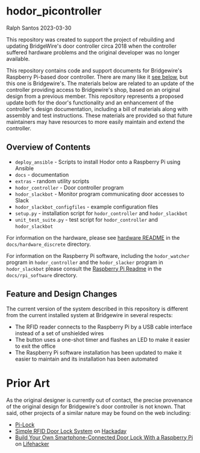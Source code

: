 # hodor_picontroller

Ralph Santos
2023-03-30

This repository was created to support the project of rebuilding and
updating BridgeWire's door controller circa 2018 when the controller
suffered hardware problems and the original developer was no longer
available.

This repository contains code and support documents for Bridgewire's Raspberry Pi-based door controller.  There are many like it [see below](#prior-art), but this one is Bridgewire's.  The materials below are related to an update of the controller providing access to Bridgewire's shop, based on an original design from a previous member.  This repository represents a proposed update both for the door's functionality and an enhancement of the controller's design documentation, including a bill of materials along with assembly and test instructions.  These materials are provided so that future maintainers may have resources to more easily maintain and extend the controller.

## Overview of Contents

* `deploy_ansible` - Scripts to install Hodor onto a Raspberry Pi using Ansible
* `docs` - documentation
* `extras` - random utility scripts
* `hodor_controller` - Door controller program
* `hodor_slackbot` - Monitor program communicating door accesses to Slack
* `hodor_slackbot_configfiles` - example configuration files
* `setup.py` - installation script for `hodor_controller` and `hodor_slackbot`
* `unit_test_suite.py` - test script for `hodor_controller` and `hodor_slackbot`

For information on the hardware, please see [hardware README](docs/hardware_discrete/README.md)
in the `docs/hardware_discrete` directory.

For information on the Raspberry Pi software, including the `hodor_watcher`
program in `hodor_controller` and the `hodor_slacker` program in
`hodor_slackbot` please consult the
[Raspberry Pi Readme](docs/rpi_software/README.md) in the `docs/rpi_software`
directory.

## Feature and Design Changes

The current version of the system described in this repository is different
from the current installed system at Bridgewire in several respects:

* The RFID reader connects to the Raspberry Pi by a USB cable interface
instead of a set of unshielded wires
* The button uses a one-shot timer and flashes an LED to make it easier
to exit the office
* The Raspberry Pi software installation has been updated to make it
easier to maintain and its installation has been automated

# Prior Art

As the original designer is currently out of contact, the precise provenance of the original design for Bridgewire's door controller is not known.  That said, other projects of a similar nature may be found on the web including:

* [Pi-Lock](http://www.pi-lock.com/)
* [Simple RFID Door Lock System](https://hackaday.com/2016/09/25/simple-rfid-door-lock-system/) on [Hackaday](https://hackaday.com)
* [Build Your Own Smartphone-Connected Door Lock With a Raspberry Pi](https://lifehacker.com/build-your-own-smartphone-connected-door-lock-with-a-ra-1791424901) on [Lifehacker](https://lifehacker.com/)
